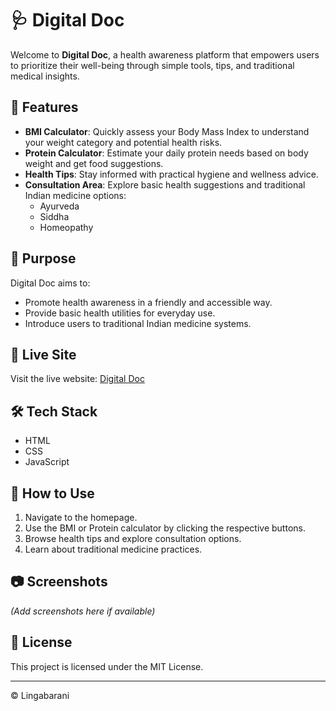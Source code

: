 # 🩺 Digital Doc

Welcome to **Digital Doc**, a health awareness platform that empowers users to prioritize their well-being through simple tools, tips, and traditional medical insights.

## 🌟 Features

- **BMI Calculator**: Quickly assess your Body Mass Index to understand your weight category and potential health risks.
- **Protein Calculator**: Estimate your daily protein needs based on body weight and get food suggestions.
- **Health Tips**: Stay informed with practical hygiene and wellness advice.
- **Consultation Area**: Explore basic health suggestions and traditional Indian medicine options:
  - Ayurveda
  - Siddha
  - Homeopathy

## 🧠 Purpose

Digital Doc aims to:
- Promote health awareness in a friendly and accessible way.
- Provide basic health utilities for everyday use.
- Introduce users to traditional Indian medicine systems.

## 🚀 Live Site

Visit the live website: [Digital Doc](https://lingabarani.github.io/Digital-Doc/)

## 🛠️ Tech Stack

- HTML
- CSS
- JavaScript

## 📌 How to Use

1. Navigate to the homepage.
2. Use the BMI or Protein calculator by clicking the respective buttons.
3. Browse health tips and explore consultation options.
4. Learn about traditional medicine practices.

## 📷 Screenshots

*(Add screenshots here if available)*

## 📄 License

This project is licensed under the MIT License.

---

© Lingabarani
